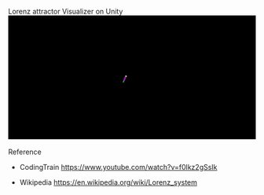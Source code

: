 Lorenz attractor Visualizer on Unity
![LorenzAttractor](resources/LorenzAttractor.gif)

Reference
- CodingTrain
https://www.youtube.com/watch?v=f0lkz2gSsIk

- Wikipedia
https://en.wikipedia.org/wiki/Lorenz_system


